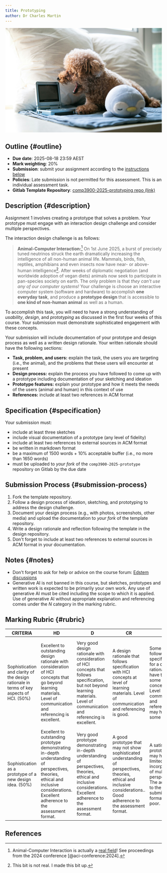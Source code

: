 ```yaml
---
title: Prototyping
author: Dr Charles Martin
---
```


![Photo by [Alison Pang](https://unsplash.com/@alisonpang) on [Unsplash](https://unsplash.com/photos/brown-poodle-puppy-on-white-bed-linen-YJVD4Ddczjo)](img/alison-pang-YJVD4Ddczjo-unsplash.jpg)

## Outline {#outline}

- **Due date**: 2025-08-18 23:59 AEST
- **Mark weighting**: 20%
- **Submission**: submit your assignment according to the [instructions below](#submission-process)
- **Policies**: Late submission is not permitted for this assessment. This is an individual assessment task.
- **Gitlab Template Repository**: [comp3900-2025-prototyping repo (link)](https://gitlab.cecs.anu.edu.au/comp3900/2025/comp3900-2025-prototyping)

## Description {#description}

Assignment 1 involves creating a prototype that solves a problem. 
Your prototype must engage with an interaction design challenge and consider multiple perspectives.

The interaction design challenge is as follows:

> **Animal-Computer Interaction:**[^aci] On 1st June 2025, a burst of precisely tuned neutrinos struck the earth dramatically increasing the intelligence of all non-human animal life. Mammals, birds, fish, reptiles, amphibians and even insects now have near- or above- human intelligence[^int]. After weeks of diplomatic negotiation (and worldwide adoption of vegan diets) animals now seek to participate in pan-species society on earth. The only problem is that _they can't use any of our computer systems!_ Your challenge is choose an interactive computer system (software and hardware) to accomplish **one everyday task**, and produce a **prototype design** that is accessible to **one kind of non-human animal** as well as a human.

[^aci]: Animal-Computer Interaction is actually a [real field](https://dl.acm.org/conference/aci)! See proceedings from the 2024 conference [@aci-conference:2024].

[^int]: This bit is not real. I made this bit up.

To accomplish this task, you will need to have a strong understanding of _usability_, _design_, and _prototyping_ as discussed in the first four weeks of this course. Your submission must demonstrate sophisticated engagement with these concepts.

Your submission will include documentation of your prototype and design process as well as a written design rationale. Your written rationale should have the following sections:

- **Task, problem, and users:** explain the task, the users you are targeting (i.e., the animal), and the problems that these users will encounter at present
- **Design process:** explain the process you have followed to come up with a prototype including documentation of your sketching and ideation
- **Prototype features:** explain your prototype and how it meets the needs of the users (animal and human) in this context of use
- **References:** include at least two references in ACM format

## Specification {#specification}

Your submission must:

- include at least three sketches
- include visual documentation of a prototype (any level of fidelity)
- include at least two references to external sources in ACM format
- be written in markdown format
- be a maximum of 1500 words + 10% acceptable buffer (i.e., no more than 1650 words)
- must be uploaded to _your fork_ of the `comp3900-2025-prototype` repository on Gitlab by the due date

## Submission Process {#submission-process}

1. Fork the template repository.
2. Follow a design process of ideation, sketching, and prototyping to address the design challenge.
3. Document your design process (e.g., with photos, screenshots, other media) and upload the documentation to _your fork_ of the template repository.
4. Write a design rationale and reflection following the template in the design repository.
5. Don't forget to include at least two references to external sources in ACM format in your documentation.

## Notes {#notes}

- Don't forget to ask for help or advice on the course forum: [Edstem discussions](https://edstem.org/au/courses/24905/discussion)
- Generative AI is not banned in this course, but sketches, prototypes and written work is expected to be primarily your own work. Any use of generative AI must be cited including the scope to which it is applied. Use of generative AI without appropriate explanation and referencing comes under the _N_ category in the marking rubric.


## Marking Rubric {#rubric}

| CRITERIA | HD | D | CR | P | N |
|---|---|---|---|---|---|
| Sophistication and clarity of the design rationale in terms of key aspects of HCI. (50%) | Excellent to outstanding design rationale with consideration of HCI concepts that go beyond learning materials. Level of communication and referencing is excellent. | Very good design rationale with consideration of HCI concepts that follows specification, but not beyond learning materials. Level of communication and referencing is excellent. | A design rationale that follows specification with HCI concepts at level of learning materials. Level of communication and referencing is good. | Some effort to follow the specification for a design rationale. May have touch on some HCI concepts. Level of communication and referencing may have some errors. | A design rationale that with little connection to HCI concepts or one that is below acceptable standards. May not follow the specification or contain serious errors in communication and referencing. |
| Sophistication as a prototype of a new design idea. (50%) | Excellent to outstanding prototype demonstrating in-depth understanding of perspectives, theories, ethical and inclusive considerations. Excellent adherence to the assessment format. | Very good prototype demonstrating in-depth understanding of perspectives, theories, ethical and inclusive considerations. Excellent adherence to the assessment format. | A good prototype that may not show sophisticated understanding of perspectives, theories, ethical and inclusive considerations.. Good adherence to the assessment format. | A satisfactory prototype that may have limited incorporation of multiple perspectives. The adherence to the submission format may be poor. | Below acceptable standards as a prototype. May have very poor adherence to submission format. |

## References

